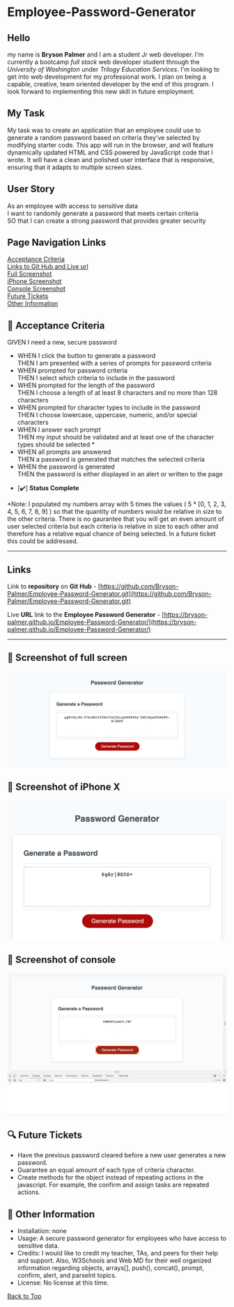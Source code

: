 ## <a id="back-to-top" > </a>
# Employee-Password-Generator

## Hello

my name is **Bryson Palmer** and I am a student Jr web developer. I'm currently a bootcamp *full stack* web developer student through the *University of Washington* under *Trilogy Education Services*. I'm looking to get into web development for my professional work. I plan on being a capable, creative, team oriented developer by the end of this program. I look forward to implementing this new skill in future employment. 

## My Task

My task was to create an application that an employee could use to generate a random password based on criteria they’ve selected by modifying starter code. This app will run in the browser, and will feature dynamically updated HTML and CSS powered by JavaScript code that I wrote. It will have a clean and polished user interface that is responsive, ensuring that it adapts to multiple screen sizes.

## User Story

As an employee with access to sensitive data </br>
I want to randomly generate a password that meets certain criteria </br>
SO that I can create a strong password that provides greater security

## Page Navigation Links

[Acceptance Criteria](#acceptance-criteria) </br>
[Links to Git Hub and Live url](#links) </br>
[Full Screenshot](#screenshot-of-full-screen) </br>
[iPhone Screenshot](#screenshot-of-iphone) </br>
[Console Screenshot](#screenshot-of-console) </br>
[Future Tickets](#future-tickets) </br>
[Other Information](#other-information) </br>

## <a id="acceptance-criteria"></a> 💼 Acceptance Criteria

GIVEN I need a new, secure password 
* WHEN I click the button to generate a password </br>
THEN I am presented with a series of prompts for password criteria
* WHEN prompted for password criteria </br>
THEN I select which criteria to include in the password
* WHEN prompted for the length of the password </br>
THEN I choose a length of at least 8 characters and no more than 128 characters
* WHEN prompted for character types to include in the password </br>
THEN I choose lowercase, uppercase, numeric, and/or special characters
* WHEN I answer each prompt </br>
THEN my input should be validated and at least one of the character types should be selected * 
* WHEN all prompts are answered </br>
THEN a password is generated that matches the selected criteria
* WHEN the password is generated </br>
THEN the password is either displayed in an alert or written to the page

- [✔️] **Status Complete**

*Note: I populated my numbers array with 5 times the values ( 5 * [0, 1, 2, 3, 4, 5, 6, 7, 8, 9] ) so that the quantity of numbers would be relative in size to the other criteria. There is no gaurantee that you will get an even amount of user selected criteria but each criteria is relative in size to each other and therefore has a relative equal chance of being selected. In a future ticket this could be addressed. 
__________________________

## <a id="links"></a> Links

Link to **repository** on **Git Hub** - [https://github.com/Bryson-Palmer/Employee-Password-Generator.git](https://github.com/Bryson-Palmer/Employee-Password-Generator.git)

Live **URL** link to the **Employee Password Generator** - [https://bryson-palmer.github.io/Employee-Password-Generator/](https://bryson-palmer.github.io/Employee-Password-Generator/)
</br>
__________________________

## 📸 <a id="screenshot-of-full-screen"></a> Screenshot of full screen

![full_screen](./Images/Password-Generator(full_screen).png)

## 📸 <a id="screenshot-of-iphone"></a> Screenshot of iPhone X

![iPhone](./Images/Password-Generator-iPhone-X.png) 

## 📸 <a id="screenshot-of-console"></a> Screenshot of console

![console](./Images/Console-Screenshot.png) 

## <a id="future-tickets"></a> 🔍 Future Tickets

* Have the previous password cleared before a new user generates a new password.
* Guarantee an equal amount of each type of criteria character.
* Create methods for the object instead of repeating actions in the javascript. For example, the confirm and assign tasks are repeated actions. 

## <a id="other-information" /></a> 📡 Other Information

* Installation: none
* Usage: A secure password generator for employees who have access to sensitive data.
* Credits: I would like to credit my teacher, TAs, and peers for their help and support. Also, W3Schools and Web MD for their well organized information regarding objects, arrays[], push(), concat(), prompt, confirm, alert, and parseInt topics.
* License: No license at this time.

[Back to Top](#back-to-top) </br>